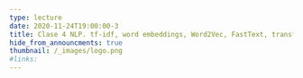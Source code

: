 ```yaml
---
type: lecture
date: 2020-11-24T19:00:00-3
title: Clase 4 NLP. tf-idf, word embeddings, Word2Vec, FastText, transfer learning
hide_from_announcments: true
thumbnail: /_images/logo.png
#links: 
---
```

